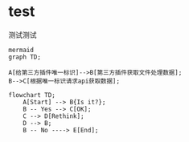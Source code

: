 # test
测试测试

```
mermaid
graph TD;

A[给第三方插件唯一标识]-->B[第三方插件获取文件处理数据];
B-->C[根据唯一标识请求api获取数据];

```

```mermaid
flowchart TD;
    A[Start] --> B{Is it?};
    B -- Yes --> C[OK];
    C --> D[Rethink];
    D --> B;
    B -- No ----> E[End];
```
